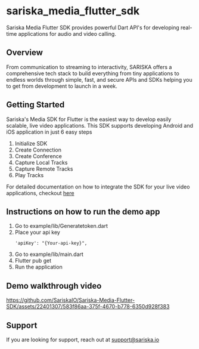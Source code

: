 # sariska_media_flutter_sdk

Sariska Media Flutter SDK provides powerful Dart API's for developing real-time applications for audio and video calling.

## Overview

From communication to streaming to interactivity, SARISKA offers a comprehensive tech stack to build everything from tiny applications to endless worlds through simple, fast, and secure APIs and SDKs helping you to get from development to launch in a week.

## Getting Started

Sariska's Media SDK for Flutter is the easiest way to develop easily scalable,  live video applications. This SDK supports developing Android and iOS application in just 6 easy steps

1. Initialize SDK
2. Create Connection
3. Create Conference
4. Capture Local Tracks
5. Capture Remote Tracks
6. Play Tracks

For detailed documentation on how to integrate the SDK for your live video applications, checkout [here](https://docs.sariska.io/media/development/dart)

## Instructions on how to run the demo app

1. Go to example/lib/Generatetoken.dart
2. Place your api key
   ```
   'apiKey': "{Your-api-key}",
   ```
3. Go to example/lib/main.dart
5. Flutter pub get
6. Run the application

## Demo walkthrough video

https://github.com/SariskaIO/Sariska-Media-Flutter-SDK/assets/22401307/583f86aa-375f-4670-b778-6350d928f383



## Support 
If you are looking for support, reach out at [support@sariska.io](support@sariska.io)



